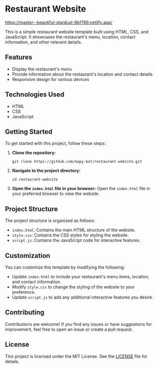 # Restaurant Website

https://master--beautiful-stardust-6bf769.netlify.app/

This is a simple restaurant website template built using HTML, CSS, and JavaScript. It showcases the restaurant's menu, location, contact information, and other relevant details.

## Features

- Display the restaurant's menu
- Provide information about the restaurant's location and contact details
- Responsive design for various devices

## Technologies Used

- HTML
- CSS
- JavaScript

## Getting Started

To get started with this project, follow these steps:

1. **Clone the repository:**
   ```
   git clone https://github.com/kapy-bot/restaurant-website.git
   ```

2. **Navigate to the project directory:**
   ```
   cd restaurant-website
   ```

3. **Open the `index.html` file in your browser:**
   Open the `index.html` file in your preferred browser to view the website.

## Project Structure

The project structure is organized as follows:

- `index.html`: Contains the main HTML structure of the website.
- `style.css`: Contains the CSS styles for styling the website.
- `script.js`: Contains the JavaScript code for interactive features.

## Customization

You can customize this template by modifying the following:

- Update `index.html` to include your restaurant's menu items, location, and contact information.
- Modify `style.css` to change the styling of the website to your preference.
- Update `script.js` to add any additional interactive features you desire.

## Contributing

Contributions are welcome! If you find any issues or have suggestions for improvement, feel free to open an issue or create a pull request.

## License

This project is licensed under the MIT License. See the [LICENSE](LICENSE) file for details.
